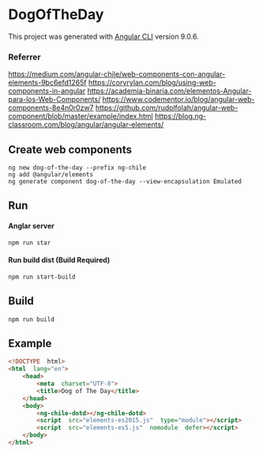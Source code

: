 

# DogOfTheDay
This project was generated with [Angular CLI](https://github.com/angular/angular-cli) version 9.0.6.

### Referrer
https://medium.com/angular-chile/web-components-con-angular-elements-9bc6efd1265f
https://coryrylan.com/blog/using-web-components-in-angular
https://academia-binaria.com/elementos-Angular-para-los-Web-Components/
https://www.codementor.io/blog/angular-web-components-8e4n0r0zw7
https://github.com/rudolfolah/angular-web-component/blob/master/example/index.html
https://blog.ng-classroom.com/blog/angular/angular-elements/


## Create web components
    ng new dog-of-the-day --prefix ng-chile
    ng add @angular/elements
    ng generate component dog-of-the-day --view-encapsulation Emulated

## Run
#### Anglar server
    npm run star

#### Run build dist (Build Required)
    npm run start-build

## Build
    npm run build

## Example
```html
<!DOCTYPE  html>
<html  lang="en">
	<head>
		<meta  charset="UTF-8">
		<title>Dog of The Day</title>
	</head>
	<body>
		<ng-chile-dotd></ng-chile-dotd>
		<script  src="elements-es2015.js"  type="module"></script>
		<script  src="elements-es5.js"  nomodule  defer></script>
	</body>
</html>
```

